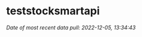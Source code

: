 
<!-- README.md is generated from README.Rmd. Please edit that file -->

# teststocksmartapi

*Date of most recent data pull: 2022-12-05, 13:34:43*
